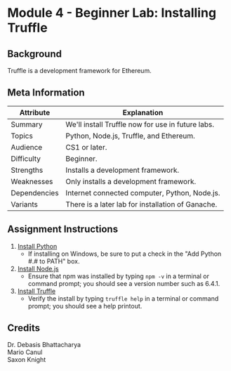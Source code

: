 # Module 4 - Beginner Lab: Installing Truffle

## Background
Truffle is a development framework for Ethereum.

## Meta Information
| Attribute | Explanation |
| - | - |
| Summary | We'll install Truffle now for use in future labs. |
| Topics | Python, Node.js, Truffle, and Ethereum. |
| Audience | CS1 or later. |
| Difficulty | Beginner. |
| Strengths | Installs a development framework. |
| Weaknesses | Only installs a development framework. |
| Dependencies | Internet connected computer, Python, Node.js. |
| Variants | There is a later lab for installation of Ganache. |

## Assignment Instructions
1. [Install Python][python-install]
    * If installing on Windows, be sure to put a check in the "Add Python #.# to PATH" box.
2. [Install Node.js][nodejs-install]
    * Ensure that npm was installed by typing `npm -v` in a terminal or command prompt; you should see a version number such as 6.4.1.
3. [Install Truffle][truffle-install]
    * Verify the install by typing `truffle help` in a terminal or command prompt; you should see a help printout.

## Credits
Dr. Debasis Bhattacharya  
Mario Canul  
Saxon Knight  

[python-install]: https://www.python.org/downloads/
[nodejs-install]: https://nodejs.org/en/download/package-manager/
[truffle-install]: https://truffleframework.com/truffle
